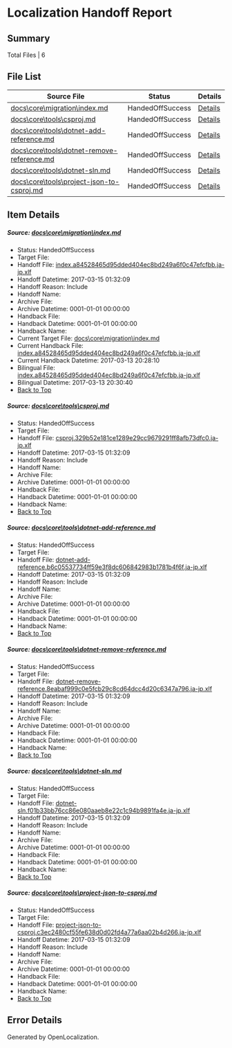 # <a name='report-top'></a> Localization Handoff Report

## Summary
 Total Files | 6

## File List
 Source File | Status | Details 
 ----------- | ------ | ------- 
 [docs\core\migration\index.md](https://github.com/dotnet/docs/blob/b4fb772973607b94e120377879a5dbdde2a25271/docs/core/migration/index.md) | HandedOffSuccess | [Details](#59c1d0b1d0747350b5e056fc00f04781086a2d0549)
 [docs\core\tools\csproj.md](https://github.com/dotnet/docs/blob/b4fb772973607b94e120377879a5dbdde2a25271/docs/core/tools/csproj.md) | HandedOffSuccess | [Details](#cd0b59b4a91dc4a83d73db55d8d0e611f73f63a668)
 [docs\core\tools\dotnet-add-reference.md](https://github.com/dotnet/docs/blob/b4fb772973607b94e120377879a5dbdde2a25271/docs/core/tools/dotnet-add-reference.md) | HandedOffSuccess | [Details](#721dd16614a190731edafd80557e3c65a6e2f2e071)
 [docs\core\tools\dotnet-remove-reference.md](https://github.com/dotnet/docs/blob/b4fb772973607b94e120377879a5dbdde2a25271/docs/core/tools/dotnet-remove-reference.md) | HandedOffSuccess | [Details](#28f983b36febe02a26b6a43f8509d7a7405397e085)
 [docs\core\tools\dotnet-sln.md](https://github.com/dotnet/docs/blob/b4fb772973607b94e120377879a5dbdde2a25271/docs/core/tools/dotnet-sln.md) | HandedOffSuccess | [Details](#cc71aac467c791ffb91dd49e83ec50776e60ff3b88)
 [docs\core\tools\project-json-to-csproj.md](https://github.com/dotnet/docs/blob/b4fb772973607b94e120377879a5dbdde2a25271/docs/core/tools/project-json-to-csproj.md) | HandedOffSuccess | [Details](#9d0af9769264b7f22c90ffb6a831b42f06c6bb9496)

## Item Details
##### <a name='59c1d0b1d0747350b5e056fc00f04781086a2d0549'></a> Source: [docs\core\migration\index.md](https://github.com/dotnet/docs/blob/b4fb772973607b94e120377879a5dbdde2a25271/docs/core/migration/index.md)
* Status: HandedOffSuccess
* Target File: 
* Handoff File: [index.a84528465d95dded404ec8bd249a6f0c47efcfbb.ja-jp.xlf](https://github.com/dotnet/docs.handoff/blob/5fc1ebf1b285400f8ff8624b9ceb20a3f10837f1/ol-handoff/dotnet/docs.ja-jp/master/dotnet-core/index.a84528465d95dded404ec8bd249a6f0c47efcfbb.ja-jp.xlf)
* Handoff Datetime: 2017-03-15 01:32:09
* Handoff Reason: Include
* Handoff Name: 
* Archive File: 
* Archive Datetime: 0001-01-01 00:00:00
* Handback File: 
* Handback Datetime: 0001-01-01 00:00:00
* Handback Name: 
* Current Target File: [docs\core\migration\index.md](https://github.com/dotnet/docs.ja-jp/blob/0a22c981addafbfc0ee3964f16a32b381d644c74/docs/core/migration/index.md)
* Current Handback File: [index.a84528465d95dded404ec8bd249a6f0c47efcfbb.ja-jp.xlf](https://github.com/dotnet/docs.handback/blob/24532d70876ce053e189a550862a9fadb9d64cfd/ol-handback/dotnet/docs.ja-jp/master/dotnet-core/index.a84528465d95dded404ec8bd249a6f0c47efcfbb.ja-jp.xlf)
* Current Handback Datetime: 2017-03-13 20:28:10
* Bilingual File: [index.a84528465d95dded404ec8bd249a6f0c47efcfbb.ja-jp.xlf](https://github.com/dotnet/docs.handback/blob/24532d70876ce053e189a550862a9fadb9d64cfd/ol-handback/dotnet/docs.ja-jp/master/dotnet-core/index.a84528465d95dded404ec8bd249a6f0c47efcfbb.ja-jp.xlf)
* Bilingual Datetime: 2017-03-13 20:30:40
* [Back to Top](#report-top)

##### <a name='cd0b59b4a91dc4a83d73db55d8d0e611f73f63a668'></a> Source: [docs\core\tools\csproj.md](https://github.com/dotnet/docs/blob/b4fb772973607b94e120377879a5dbdde2a25271/docs/core/tools/csproj.md)
* Status: HandedOffSuccess
* Target File: 
* Handoff File: [csproj.329b52e181ce1289e29cc9679291ff8afb73dfc0.ja-jp.xlf](https://github.com/dotnet/docs.handoff/blob/5fc1ebf1b285400f8ff8624b9ceb20a3f10837f1/ol-handoff/dotnet/docs.ja-jp/master/dotnet-core/csproj.329b52e181ce1289e29cc9679291ff8afb73dfc0.ja-jp.xlf)
* Handoff Datetime: 2017-03-15 01:32:09
* Handoff Reason: Include
* Handoff Name: 
* Archive File: 
* Archive Datetime: 0001-01-01 00:00:00
* Handback File: 
* Handback Datetime: 0001-01-01 00:00:00
* Handback Name: 
* [Back to Top](#report-top)

##### <a name='721dd16614a190731edafd80557e3c65a6e2f2e071'></a> Source: [docs\core\tools\dotnet-add-reference.md](https://github.com/dotnet/docs/blob/b4fb772973607b94e120377879a5dbdde2a25271/docs/core/tools/dotnet-add-reference.md)
* Status: HandedOffSuccess
* Target File: 
* Handoff File: [dotnet-add-reference.b6c05537734ff59e3f8dc606842983b1781b4f6f.ja-jp.xlf](https://github.com/dotnet/docs.handoff/blob/5fc1ebf1b285400f8ff8624b9ceb20a3f10837f1/ol-handoff/dotnet/docs.ja-jp/master/dotnet-core/dotnet-add-reference.b6c05537734ff59e3f8dc606842983b1781b4f6f.ja-jp.xlf)
* Handoff Datetime: 2017-03-15 01:32:09
* Handoff Reason: Include
* Handoff Name: 
* Archive File: 
* Archive Datetime: 0001-01-01 00:00:00
* Handback File: 
* Handback Datetime: 0001-01-01 00:00:00
* Handback Name: 
* [Back to Top](#report-top)

##### <a name='28f983b36febe02a26b6a43f8509d7a7405397e085'></a> Source: [docs\core\tools\dotnet-remove-reference.md](https://github.com/dotnet/docs/blob/b4fb772973607b94e120377879a5dbdde2a25271/docs/core/tools/dotnet-remove-reference.md)
* Status: HandedOffSuccess
* Target File: 
* Handoff File: [dotnet-remove-reference.8eabaf999c0e5fcb29c8cd64dcc4d20c6347a796.ja-jp.xlf](https://github.com/dotnet/docs.handoff/blob/5fc1ebf1b285400f8ff8624b9ceb20a3f10837f1/ol-handoff/dotnet/docs.ja-jp/master/dotnet-core/dotnet-remove-reference.8eabaf999c0e5fcb29c8cd64dcc4d20c6347a796.ja-jp.xlf)
* Handoff Datetime: 2017-03-15 01:32:09
* Handoff Reason: Include
* Handoff Name: 
* Archive File: 
* Archive Datetime: 0001-01-01 00:00:00
* Handback File: 
* Handback Datetime: 0001-01-01 00:00:00
* Handback Name: 
* [Back to Top](#report-top)

##### <a name='cc71aac467c791ffb91dd49e83ec50776e60ff3b88'></a> Source: [docs\core\tools\dotnet-sln.md](https://github.com/dotnet/docs/blob/b4fb772973607b94e120377879a5dbdde2a25271/docs/core/tools/dotnet-sln.md)
* Status: HandedOffSuccess
* Target File: 
* Handoff File: [dotnet-sln.f01b33bb76cc86e080aaeb8e22c1c94b9891fa4e.ja-jp.xlf](https://github.com/dotnet/docs.handoff/blob/5fc1ebf1b285400f8ff8624b9ceb20a3f10837f1/ol-handoff/dotnet/docs.ja-jp/master/dotnet-core/dotnet-sln.f01b33bb76cc86e080aaeb8e22c1c94b9891fa4e.ja-jp.xlf)
* Handoff Datetime: 2017-03-15 01:32:09
* Handoff Reason: Include
* Handoff Name: 
* Archive File: 
* Archive Datetime: 0001-01-01 00:00:00
* Handback File: 
* Handback Datetime: 0001-01-01 00:00:00
* Handback Name: 
* [Back to Top](#report-top)

##### <a name='9d0af9769264b7f22c90ffb6a831b42f06c6bb9496'></a> Source: [docs\core\tools\project-json-to-csproj.md](https://github.com/dotnet/docs/blob/b4fb772973607b94e120377879a5dbdde2a25271/docs/core/tools/project-json-to-csproj.md)
* Status: HandedOffSuccess
* Target File: 
* Handoff File: [project-json-to-csproj.c3ec2480cf55fe638d0d02fd4a77a6aa02b4d266.ja-jp.xlf](https://github.com/dotnet/docs.handoff/blob/5fc1ebf1b285400f8ff8624b9ceb20a3f10837f1/ol-handoff/dotnet/docs.ja-jp/master/dotnet-core/project-json-to-csproj.c3ec2480cf55fe638d0d02fd4a77a6aa02b4d266.ja-jp.xlf)
* Handoff Datetime: 2017-03-15 01:32:09
* Handoff Reason: Include
* Handoff Name: 
* Archive File: 
* Archive Datetime: 0001-01-01 00:00:00
* Handback File: 
* Handback Datetime: 0001-01-01 00:00:00
* Handback Name: 
* [Back to Top](#report-top)


## Error Details

Generated by OpenLocalization.
